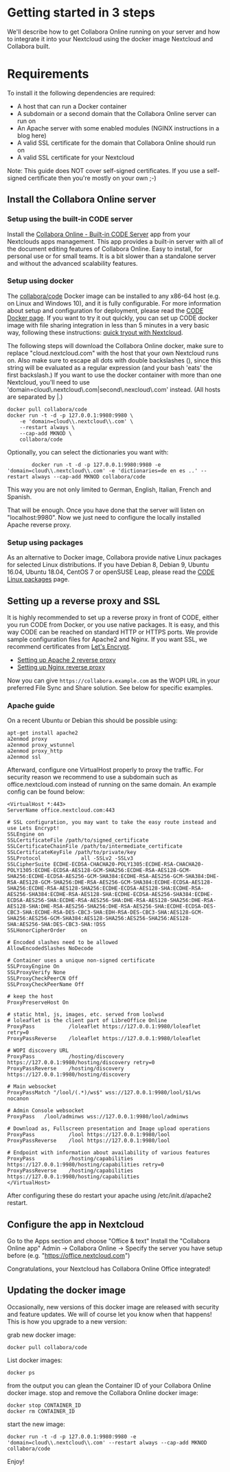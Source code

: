 

# Getting started in 3 steps
We'll describe how to get Collabora Online running on your server and how to integrate it into your Nextcloud using the docker image Nextcloud and Collabora built.

# Requirements
To install it the following dependencies are required:

- A host that can run a Docker container
- A subdomain or a second domain that the Collabora Online server can run on
- An Apache server with some enabled modules (NGINX instructions in a blog here)
- A valid SSL certificate for the domain that Collabora Online should run on
- A valid SSL certificate for your Nextcloud

Note: This guide does NOT cover self-signed certificates. If you use a self-signed certificate then you're mostly on your own ;-)

## Install the Collabora Online server

### Setup using the built-in CODE server

Install the [Collabora Online - Built-in CODE Server](https://apps.nextcloud.com/apps/richdocumentscode) app from your Nextclouds apps management. This app provides a built-in server with all of the document editing features of Collabora Online. Easy to install, for personal use or for small teams. It is a bit slower than a standalone server and without the advanced scalability features.

### Setup using docker

The [collabora/code](https://hub.docker.com/r/collabora/code/) Docker image can be installed to any x86-64 host (e.g. on Linux and Windows 10), and it is fully configurable. For more information about setup and configuration for deployment, please read the [CODE Docker page](https://www.collaboraoffice.com/code/docker/). If you want to try it out quickly, you can set up CODE docker image with file sharing integration in less than 5 minutes in a very basic way, following these instructions: [quick tryout with Nextcloud](https://www.collaboraoffice.com/code/quick-tryout-nextcloud-docker/).

The following steps will download the Collabora Online docker, make sure to replace "cloud.nextcloud.com" with the host that your own Nextcloud runs on. Also make sure to escape all dots with double backslashes (\), since this string will be evaluated as a regular expression (and your bash 'eats' the first backslash.) If you want to use the docker container with more than one Nextcloud, you'll need to use 'domain=cloud\\.nextcloud\\.com\|second\\.nexcloud\\.com' instead. (All hosts are separated by \|.)

    docker pull collabora/code
    docker run -t -d -p 127.0.0.1:9980:9980 \
        -e 'domain=cloud\\.nextcloud\\.com' \
        --restart always \
        --cap-add MKNOD \
        collabora/code
			
Optionally, you can select the dictionaries you want with:

            docker run -t -d -p 127.0.0.1:9980:9980 -e 'domain=cloud\\.nextcloud\\.com' -e 'dictionaries=de en es ..' --restart always --cap-add MKNOD collabora/code
            
This way you are not only limited to German, English, Italian, French and Spanish.

That will be enough. Once you have done that the server will listen on "localhost:9980". Now we just need to configure the locally installed Apache reverse proxy.

### Setup using packages

As an alternative to Docker image, Collabora provide native Linux packages for selected Linux distributions. If you have Debian 8, Debian 9, Ubuntu 16.04, Ubuntu 18.04, CentOS 7 or openSUSE Leap, please read the [CODE Linux packages](https://www.collaboraoffice.com/code/linux-packages/) page.


## Setting up a reverse proxy and SSL

It is highly recommended to set up a reverse proxy in front of CODE, either you run CODE from Docker, or you use native packages. It is easy, and this way CODE can be reached on standard HTTP or HTTPS ports. We provide sample configuration files for Apache2 and Nginx. If you want SSL, we recommend certificates from [Let's Encrypt](https://certbot.eff.org/).

-   [Setting up Apache 2 reverse proxy](https://www.collaboraoffice.com/code/apache-reverse-proxy/)
-   [Setting up Nginx reverse proxy](https://www.collaboraoffice.com/code/nginx-reverse-proxy/)

Now you can give `https://collabora.example.com` as the WOPI URL in your preferred File Sync and Share solution. See below for specific examples.


### Apache guide

On a recent Ubuntu or Debian this should be possible using:

    apt-get install apache2
    a2enmod proxy
    a2enmod proxy_wstunnel
    a2enmod proxy_http
    a2enmod ssl

Afterward, configure one VirtualHost properly to proxy the traffic. For security reason we recommend to use a subdomain such as office.nextcloud.com instead of running on the same domain. An example config can be found below:

				
    <VirtualHost *:443>
    ServerName office.nextcloud.com:443

    # SSL configuration, you may want to take the easy route instead and use Lets Encrypt!
    SSLEngine on
    SSLCertificateFile /path/to/signed_certificate
    SSLCertificateChainFile /path/to/intermediate_certificate
    SSLCertificateKeyFile /path/to/private/key
    SSLProtocol             all -SSLv2 -SSLv3
    SSLCipherSuite ECDHE-ECDSA-CHACHA20-POLY1305:ECDHE-RSA-CHACHA20-POLY1305:ECDHE-ECDSA-AES128-GCM-SHA256:ECDHE-RSA-AES128-GCM-SHA256:ECDHE-ECDSA-AES256-GCM-SHA384:ECDHE-RSA-AES256-GCM-SHA384:DHE-RSA-AES128-GCM-SHA256:DHE-RSA-AES256-GCM-SHA384:ECDHE-ECDSA-AES128-SHA256:ECDHE-RSA-AES128-SHA256:ECDHE-ECDSA-AES128-SHA:ECDHE-RSA-AES256-SHA384:ECDHE-RSA-AES128-SHA:ECDHE-ECDSA-AES256-SHA384:ECDHE-ECDSA-AES256-SHA:ECDHE-RSA-AES256-SHA:DHE-RSA-AES128-SHA256:DHE-RSA-AES128-SHA:DHE-RSA-AES256-SHA256:DHE-RSA-AES256-SHA:ECDHE-ECDSA-DES-CBC3-SHA:ECDHE-RSA-DES-CBC3-SHA:EDH-RSA-DES-CBC3-SHA:AES128-GCM-SHA256:AES256-GCM-SHA384:AES128-SHA256:AES256-SHA256:AES128-SHA:AES256-SHA:DES-CBC3-SHA:!DSS
    SSLHonorCipherOrder     on

    # Encoded slashes need to be allowed
    AllowEncodedSlashes NoDecode

    # Container uses a unique non-signed certificate
    SSLProxyEngine On
    SSLProxyVerify None
    SSLProxyCheckPeerCN Off
    SSLProxyCheckPeerName Off

    # keep the host
    ProxyPreserveHost On

    # static html, js, images, etc. served from loolwsd
    # loleaflet is the client part of LibreOffice Online
    ProxyPass           /loleaflet https://127.0.0.1:9980/loleaflet retry=0
    ProxyPassReverse    /loleaflet https://127.0.0.1:9980/loleaflet

    # WOPI discovery URL
    ProxyPass           /hosting/discovery https://127.0.0.1:9980/hosting/discovery retry=0
    ProxyPassReverse    /hosting/discovery https://127.0.0.1:9980/hosting/discovery

    # Main websocket
    ProxyPassMatch "/lool/(.*)/ws$" wss://127.0.0.1:9980/lool/$1/ws nocanon

    # Admin Console websocket
    ProxyPass   /lool/adminws wss://127.0.0.1:9980/lool/adminws

    # Download as, Fullscreen presentation and Image upload operations
    ProxyPass           /lool https://127.0.0.1:9980/lool
    ProxyPassReverse    /lool https://127.0.0.1:9980/lool

    # Endpoint with information about availability of various features
    ProxyPass           /hosting/capabilities https://127.0.0.1:9980/hosting/capabilities retry=0
    ProxyPassReverse    /hosting/capabilities https://127.0.0.1:9980/hosting/capabilities
    </VirtualHost>
			
After configuring these do restart your apache using /etc/init.d/apache2 restart.

## Configure the app in Nextcloud

Go to the Apps section and choose "Office & text"
Install the "Collabora Online app"
Admin -> Collabora Online -> Specify the server you have setup before (e.g. "https://office.nextcloud.com")

Congratulations, your Nextcloud has Collabora Online Office integrated!

## Updating the docker image

Occasionally, new versions of this docker image are released with security and feature updates. We will of course let you know when that happens! This is how you upgrade to a new version:

grab new docker image:

    docker pull collabora/code

List docker images:

    docker ps

from the output you can glean the Container ID of your Collabora Online docker image.
stop and remove the Collabora Online docker image:

    docker stop CONTAINER_ID
    docker rm CONTAINER_ID

start the new image:

    docker run -t -d -p 127.0.0.1:9980:9980 -e 'domain=cloud\\.nextcloud\\.com' --restart always --cap-add MKNOD collabora/code

Enjoy!
